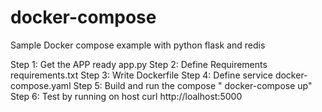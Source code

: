 # docker-compose
Sample Docker compose example with python flask and redis


Step 1: Get the APP ready app.py
Step 2: Define Requirements requirements.txt
Step 3: Write Dockerfile
Step 4: Define service docker-compose.yaml
Step 5: Build and run the compose " docker-compose up"
Step 6: Test by running on host curl http://loalhost:5000
